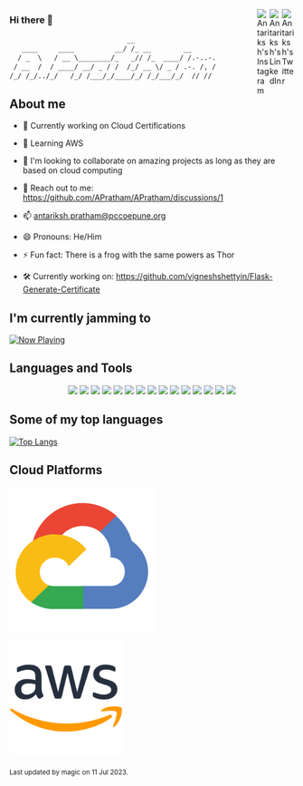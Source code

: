 <a href="https://twitter.com/___apratham___" target="_blank" rel="nofollow"><img align="right" alt="Antariksh's Twitter" width="22px" src="https://cdn.jsdelivr.net/npm/simple-icons@v3/icons/twitter.svg" /></a><a href="https://www.linkedin.com/in/APratham" target="_blank" rel="nofollow"><img align="right" alt="Antariksh's LinkedIn" width="22px" src="https://cdn.jsdelivr.net/npm/simple-icons@v3/icons/linkedin.svg" /></a><a href="https://www.instagram.com/___apratham___" target="_blank" rel="nofollow"><img align="right" alt="Antariksh's Instagram" width="22px" src="https://cdn.jsdelivr.net/npm/simple-icons@v3/icons/instagram.svg" /></a>

### Hi there 👋



                                 __
       ____     ____          __/ /_ __        __
      / _  \   / __ \________/_   _// /_  ____/ /.-..-.
     / __  /  / ____/ __/ _ / /  /_/ __ \/ _ / .-. /, /
    /_/ /_/../_/   /_/ /___/_/____/_/ /_/___/_/  // //

    
## About me
- 🔭 Currently working on Cloud Certifications
- 🌱 Learning AWS
- 👯 I'm looking to collaborate on amazing projects as long as they are based on cloud computing
- 💬 Reach out to me: https://github.com/APratham/APratham/discussions/1
- 📫 antariksh.pratham@pccoepune.org
- 😄 Pronouns: He/Him



- ⚡ Fun fact: There is a frog with the same powers as Thor
- 🛠️ Currently working on: https://github.com/vigneshshettyin/Flask-Generate-Certificate

## I'm currently jamming to

<a href="https://spotify-now-playing-iota-umber.vercel.app/now-playing?open"><img src="https://spotify-now-playing-iota-umber.vercel.app/now-playing" width="256" height="64" alt="Now Playing"></a>
## Languages and Tools

<p align="center">
    <div align="center">
        <code><img height="40" src=".images/c.svg"></code>
        <code><img height="40" src="./images/cplusplus.svg"></code>
        <code><img height="40" src="./images/html5.svg"></code>
        <code><img height="40" src="./images/css3.svg"></code>
        <code><img height="40" src="./images/javascript.svg"></code>
        <code><img height="40" src="./images/python.svg"></code>
        <code><img height="40" src="./images/jupyter.svg"></code>
        <code><img height="40" src="./images/docker.svg"></code>
        <code><img height="40" src="./images/kubernetes.svg"></code>
        <code><img height="40" src="./images/heroku.svg"></code>
        <code><img height="40" src="./images/firebase.svg"></code>
        <code><img height="40" src="./images/nodejs.svg"></code>
        <code><img height="40" src="./images/npm.svg"></code>
        <code><img height="40" src="./images/nginx.svg"></code>
        <code><img height="40" src="./images/yarn.svg"></code>
      </div>
    </p>

## Some of my top languages

[![Top Langs](https://github-readme-stats.vercel.app/api/top-langs/?username=APratham&&exclude_repo=now-playing-profile,natemoo-re&langs_count=3&bg_color=30,e96443,904e95&title_color=fff&text_color=fff)](https://github.com/anuraghazra/github-readme-stats)

## Cloud Platforms

![Google Cloud](https://raw.githubusercontent.com/devicons/devicon/master/icons/googlecloud/googlecloud-original.svg)

<img src="https://raw.githubusercontent.com/devicons/devicon/master/icons/amazonwebservices/amazonwebservices-original-wordmark.svg" height="200">

<sub>Last updated by magic on 11 Jul 2023.</sub>
